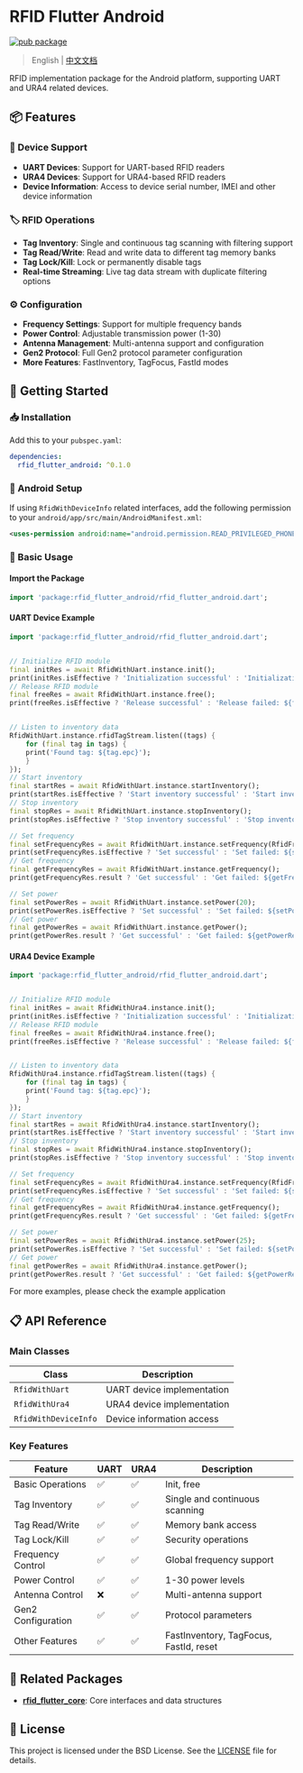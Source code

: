# RFID Flutter Android

[![pub package](https://img.shields.io/pub/v/rfid_flutter_android.svg)](https://pub.dev/packages/rfid_flutter_android)

> English | [中文文档](https://github.com/RFID-Devs/rfid_flutter_plugin/blob/main/rfid_flutter_android/README-zh.md)

RFID implementation package for the Android platform, supporting UART and URA4 related devices.

## 📦 Features

### 🔌 Device Support
- **UART Devices**: Support for UART-based RFID readers
- **URA4 Devices**: Support for URA4-based RFID readers  
- **Device Information**: Access to device serial number, IMEI and other device information

### 🏷️ RFID Operations
- **Tag Inventory**: Single and continuous tag scanning with filtering support
- **Tag Read/Write**: Read and write data to different tag memory banks
- **Tag Lock/Kill**: Lock or permanently disable tags
- **Real-time Streaming**: Live tag data stream with duplicate filtering options

### ⚙️ Configuration
- **Frequency Settings**: Support for multiple frequency bands
- **Power Control**: Adjustable transmission power (1-30)
- **Antenna Management**: Multi-antenna support and configuration
- **Gen2 Protocol**: Full Gen2 protocol parameter configuration
- **More Features**: FastInventory, TagFocus, FastId modes

## 🚀 Getting Started

### 📥 Installation

Add this to your `pubspec.yaml`:

```yaml
dependencies:
  rfid_flutter_android: ^0.1.0
```

### 📱 Android Setup

If using `RfidWithDeviceInfo` related interfaces, add the following permission to your `android/app/src/main/AndroidManifest.xml`:

```xml
<uses-permission android:name="android.permission.READ_PRIVILEGED_PHONE_STATE" tools:ignore="ProtectedPermissions" />
```

### 📖 Basic Usage

#### Import the Package

```dart
import 'package:rfid_flutter_android/rfid_flutter_android.dart';
```

#### UART Device Example

```dart
import 'package:rfid_flutter_android/rfid_flutter_android.dart';


// Initialize RFID module
final initRes = await RfidWithUart.instance.init();
print(initRes.isEffective ? 'Initialization successful' : 'Initialization failed: ${initRes.error}');
// Release RFID module
final freeRes = await RfidWithUart.instance.free();
print(freeRes.isEffective ? 'Release successful' : 'Release failed: ${freeRes.error}');


// Listen to inventory data
RfidWithUart.instance.rfidTagStream.listen((tags) {
    for (final tag in tags) {
    print('Found tag: ${tag.epc}');
    }
});
// Start inventory
final startRes = await RfidWithUart.instance.startInventory();
print(startRes.isEffective ? 'Start inventory successful' : 'Start inventory failed: ${startRes.error}');
// Stop inventory
final stopRes = await RfidWithUart.instance.stopInventory();
print(stopRes.isEffective ? 'Stop inventory successful' : 'Stop inventory failed: ${stopRes.error}');

// Set frequency
final setFrequencyRes = await RfidWithUart.instance.setFrequency(RfidFrequency.china2);
print(setFrequencyRes.isEffective ? 'Set successful' : 'Set failed: ${setFrequencyRes.error}');
// Get frequency
final getFrequencyRes = await RfidWithUart.instance.getFrequency();
print(getFrequencyRes.result ? 'Get successful' : 'Get failed: ${getFrequencyRes.data}');

// Set power
final setPowerRes = await RfidWithUart.instance.setPower(20);
print(setPowerRes.isEffective ? 'Set successful' : 'Set failed: ${setPowerRes.error}');
// Get power
final getPowerRes = await RfidWithUart.instance.getPower();
print(getPowerRes.result ? 'Get successful' : 'Get failed: ${getPowerRes.data}');
```

#### URA4 Device Example

```dart
import 'package:rfid_flutter_android/rfid_flutter_android.dart';


// Initialize RFID module
final initRes = await RfidWithUra4.instance.init();
print(initRes.isEffective ? 'Initialization successful' : 'Initialization failed: ${initRes.error}');
// Release RFID module
final freeRes = await RfidWithUra4.instance.free();
print(freeRes.isEffective ? 'Release successful' : 'Release failed: ${freeRes.error}');


// Listen to inventory data
RfidWithUra4.instance.rfidTagStream.listen((tags) {
    for (final tag in tags) {
    print('Found tag: ${tag.epc}');
    }
});
// Start inventory
final startRes = await RfidWithUra4.instance.startInventory();
print(startRes.isEffective ? 'Start inventory successful' : 'Start inventory failed: ${startRes.error}');
// Stop inventory
final stopRes = await RfidWithUra4.instance.stopInventory();
print(stopRes.isEffective ? 'Stop inventory successful' : 'Stop inventory failed: ${stopRes.error}');

// Set frequency
final setFrequencyRes = await RfidWithUra4.instance.setFrequency(RfidFrequency.usa);
print(setFrequencyRes.isEffective ? 'Set successful' : 'Set failed: ${setFrequencyRes.error}');
// Get frequency
final getFrequencyRes = await RfidWithUra4.instance.getFrequency();
print(getFrequencyRes.result ? 'Get successful' : 'Get failed: ${getFrequencyRes.data}');

// Set power
final setPowerRes = await RfidWithUra4.instance.setPower(25);
print(setPowerRes.isEffective ? 'Set successful' : 'Set failed: ${setPowerRes.error}');
// Get power
final getPowerRes = await RfidWithUra4.instance.getPower();
print(getPowerRes.result ? 'Get successful' : 'Get failed: ${getPowerRes.data}');
```

For more examples, please check the example application



## 📋 API Reference

### Main Classes

| Class                | Description        |
| -------------------- | ------------------ |
| `RfidWithUart`       | UART device implementation |
| `RfidWithUra4`       | URA4 device implementation |
| `RfidWithDeviceInfo` | Device information access  |

### Key Features

| Feature           | UART | URA4 | Description                        |
| ----------------- | ---- | ---- | ---------------------------------- |
| Basic Operations  | ✅    | ✅    | Init, free                      |
| Tag Inventory     | ✅    | ✅    | Single and continuous scanning     |
| Tag Read/Write    | ✅    | ✅    | Memory bank access                 |
| Tag Lock/Kill     | ✅    | ✅    | Security operations                |
| Frequency Control | ✅    | ✅    | Global frequency support           |
| Power Control     | ✅    | ✅    | 1-30 power levels                  |
| Antenna Control   | ❌    | ✅    | Multi-antenna support              |
| Gen2 Configuration| ✅    | ✅    | Protocol parameters                |
| Other Features    | ✅    | ✅    | FastInventory, TagFocus, FastId, reset  |

## 🔗 Related Packages

- **[rfid_flutter_core](https://pub.dev/packages/rfid_flutter_core)**: Core interfaces and data structures

## 📄 License

This project is licensed under the BSD License. See the [LICENSE](LICENSE) file for details.


